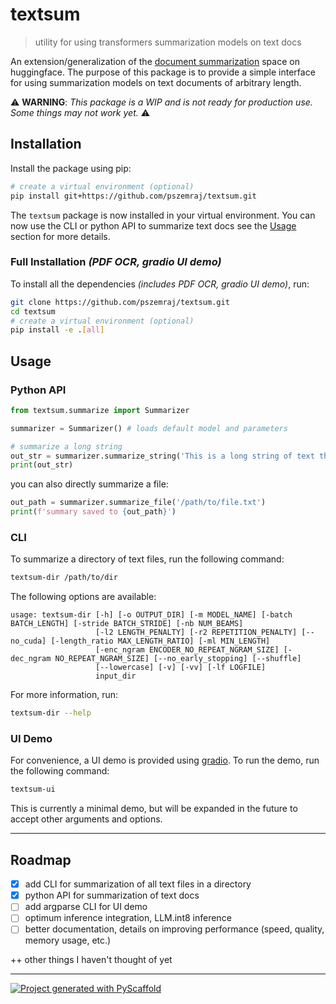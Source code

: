 <!-- These are examples of badges you might want to add to your README:
     please update the URLs accordingly

[![Built Status](https://api.cirrus-ci.com/github/<USER>/textsum.svg?branch=main)](https://cirrus-ci.com/github/<USER>/textsum)
[![ReadTheDocs](https://readthedocs.org/projects/textsum/badge/?version=latest)](https://textsum.readthedocs.io/en/stable/)
[![Coveralls](https://img.shields.io/coveralls/github/<USER>/textsum/main.svg)](https://coveralls.io/r/<USER>/textsum)
[![PyPI-Server](https://img.shields.io/pypi/v/textsum.svg)](https://pypi.org/project/textsum/)
[![Conda-Forge](https://img.shields.io/conda/vn/conda-forge/textsum.svg)](https://anaconda.org/conda-forge/textsum)
[![Monthly Downloads](https://pepy.tech/badge/textsum/month)](https://pepy.tech/project/textsum)
[![Twitter](https://img.shields.io/twitter/url/http/shields.io.svg?style=social&label=Twitter)](https://twitter.com/textsum)
-->

# textsum

> utility for using transformers summarization models on text docs

An extension/generalization of the [document summarization](<https://huggingface.co/spaces/pszemraj/document-summarization>) space on huggingface. The purpose of this package is to provide a simple interface for using summarization models on text documents of arbitrary length.

⚠️ **WARNING**: _This package is a WIP and is not ready for production use. Some things may not work yet._ ⚠️

## Installation

Install the package using pip:

```bash
# create a virtual environment (optional)
pip install git+https://github.com/pszemraj/textsum.git
```

The `textsum` package is now installed in your virtual environment. You can now use the CLI or python API to summarize text docs see the [Usage](#usage) section for more details.

### Full Installation _(PDF OCR, gradio UI demo)_

To install all the dependencies _(includes PDF OCR, gradio UI demo)_, run:

```bash
git clone https://github.com/pszemraj/textsum.git
cd textsum
# create a virtual environment (optional)
pip install -e .[all]
```

## Usage

### Python API

```python
from textsum.summarize import Summarizer

summarizer = Summarizer() # loads default model and parameters

# summarize a long string
out_str = summarizer.summarize_string('This is a long string of text that will be summarized.')
print(out_str)
```

you can also directly summarize a file:

```python
out_path = summarizer.summarize_file('/path/to/file.txt')
print(f'summary saved to {out_path}')
```

### CLI

To summarize a directory of text files, run the following command:

```bash
textsum-dir /path/to/dir
```

The following options are available:

```
usage: textsum-dir [-h] [-o OUTPUT_DIR] [-m MODEL_NAME] [-batch BATCH_LENGTH] [-stride BATCH_STRIDE] [-nb NUM_BEAMS]
                   [-l2 LENGTH_PENALTY] [-r2 REPETITION_PENALTY] [--no_cuda] [-length_ratio MAX_LENGTH_RATIO] [-ml MIN_LENGTH]
                   [-enc_ngram ENCODER_NO_REPEAT_NGRAM_SIZE] [-dec_ngram NO_REPEAT_NGRAM_SIZE] [--no_early_stopping] [--shuffle]
                   [--lowercase] [-v] [-vv] [-lf LOGFILE]
                   input_dir
```

For more information, run:

```bash
textsum-dir --help
```

### UI Demo

For convenience, a UI demo is provided using [gradio](https://gradio.app/). To run the demo, run the following command:

```bash
textsum-ui
```

This is currently a minimal demo, but will be expanded in the future to accept other arguments and options.

---

## Roadmap

- [x] add CLI for summarization of all text files in a directory
- [x] python API for summarization of text docs
- [ ] add argparse CLI for UI demo
- [ ] optimum inference integration, LLM.int8 inference
- [ ] better documentation, details on improving performance (speed, quality, memory usage, etc.)

++ other things I haven't thought of yet

---

[![Project generated with PyScaffold](https://img.shields.io/badge/-PyScaffold-005CA0?logo=pyscaffold)](https://pyscaffold.org/)
